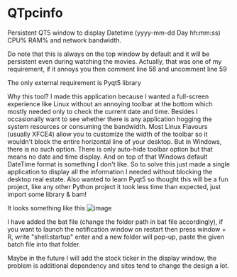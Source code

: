 # QTpcinfo
Persistent QT5 window to display Datetime (yyyy-mm-dd Day hh:mm:ss) CPU% RAM% and network bandwidth.

Do note that this is always on the top window by default and it will be persistent even during watching the movies. Actually, that was one of my requirement, if it annoys you then comment line 58 and uncomment line 59

The only external requirement is Pyqt5 library <pip install pyqt5>

Why this tool?
I made this application because I wanted a full-screen experience like Linux without an annoying toolbar at the bottom which mostly needed only to check the current date and time. Besides I occasionally want to see whether there is any application hogging the system resources or consuming the bandwidth. Most Linux Flavours (usually XFCE4) allow you to customize the width of the toolbar so it wouldn't block the entire horizontal line of your desktop. But in Windows, there is no such option. There is only auto-hide toolbar option but that means no date and time display. And on top of that Windows default DateTime format is something I don't like. So to solve this just made a single application to display all the information I needed without blocking the desktop real estate. Also wanted to learn Pyqt5 so thought this will be a fun project, like any other Python project it took less time than expected, just import some library & bam!  

It looks something like this 
![image](https://user-images.githubusercontent.com/28746824/108644985-2a377400-74d7-11eb-8dbd-03ced62c6e25.png)

I have added the bat file (change the folder path in bat file accordingly), if you want to launch the notification window on restart then press window + R, write "shell:startup" enter and a new folder will pop-up, paste the given batch file into that folder.

Maybe in the future I will add the stock ticker in the display window, the problem is additional dependency and sites tend to change the design a lot.
